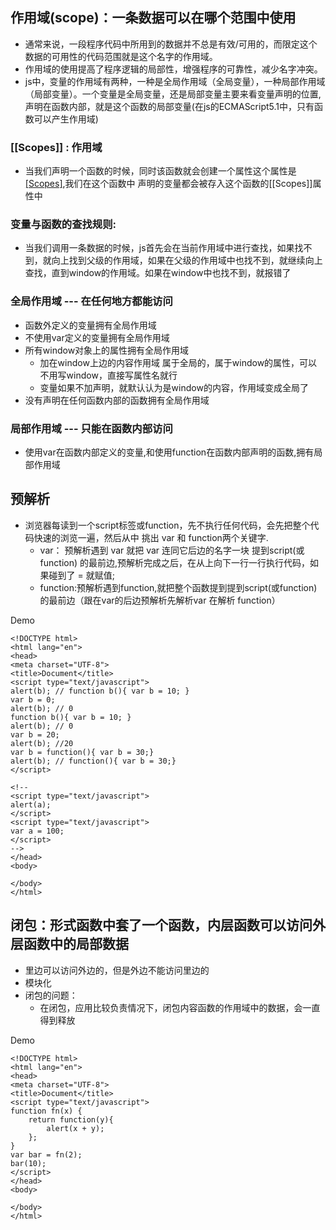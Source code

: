 ## 作用域(scope)：一条数据可以在哪个范围中使用
- 通常来说，一段程序代码中所用到的数据并不总是有效/可用的，而限定这个数据的可用性的代码范围就是这个名字的作用域。
- 作用域的使用提高了程序逻辑的局部性，增强程序的可靠性，减少名字冲突。
- js中，变量的作用域有两种，一种是全局作用域（全局变量），一种局部作用域（局部变量）。一个变量是全局变量，还是局部变量主要来看变量声明的位置,声明在函数内部，就是这个函数的局部变量(在js的ECMAScript5.1中，只有函数可以产生作用域)

### [[Scopes]] : 作用域
- 当我们声明一个函数的时候，同时该函数就会创建一个属性这个属性是[[Scopes]](作用域),我们在这个函数中 声明的变量都会被存入这个函数的[[Scopes]]属性中

### 变量与函数的查找规则:
- 当我们调用一条数据的时候，js首先会在当前作用域中进行查找，如果找不到，就向上找到父级的作用域，如果在父级的作用域中也找不到，就继续向上查找，直到window的作用域。如果在window中也找不到，就报错了

### 全局作用域  --- 在任何地方都能访问
- 函数外定义的变量拥有全局作用域
- 不使用var定义的变量拥有全局作用域
- 所有window对象上的属性拥有全局作用域
	- 加在window上边的内容作用域 属于全局的，属于window的属性，可以不用写window，直接写属性名就行	
	- 变量如果不加声明，就默认认为是window的内容，作用域变成全局了
- 没有声明在任何函数内部的函数拥有全局作用域

### 局部作用域 --- 只能在函数内部访问
- 使用var在函数内部定义的变量,和使用function在函数内部声明的函数,拥有局部作用域

## 预解析
- 浏览器每读到一个script标签或function，先不执行任何代码，会先把整个代码快速的浏览一遍，然后从中 挑出 var 和 function两个关键字.
	- var： 预解析遇到 var 就把 var 连同它后边的名字一块 提到script(或function) 的最前边,预解析完成之后，在从上向下一行一行执行代码，如果碰到了 = 就赋值;
	- function:预解析遇到function,就把整个函数提到提到script(或function) 的最前边（跟在var的后边预解析先解析var 在解析 function）

Demo

	<!DOCTYPE html>
	<html lang="en">
	<head>
	<meta charset="UTF-8">
	<title>Document</title>
	<script type="text/javascript">
	alert(b); // function b(){ var b = 10; }
	var b = 0;
	alert(b); // 0
	function b(){ var b = 10; }	
	alert(b); // 0   
	var b = 20;
	alert(b); //20
	var b = function(){ var b = 30;}
	alert(b); // function(){ var b = 30;}
	</script>	
	
	<!--
	<script type="text/javascript">
	alert(a);
	</script>
	<script type="text/javascript">
	var a = 100;
	</script>
	-->
	</head>
	<body>
		
	</body>
	</html>

## 闭包：形式函数中套了一个函数，内层函数可以访问外层函数中的局部数据
- 里边可以访问外边的，但是外边不能访问里边的
- 模块化
- 闭包的问题：
	- 在闭包，应用比较负责情况下，闭包内容函数的作用域中的数据，会一直得到释放

Demo

	<!DOCTYPE html>
	<html lang="en">
	<head>
	<meta charset="UTF-8">
	<title>Document</title>
	<script type="text/javascript">
	function fn(x) {
		return function(y){
			alert(x + y);
		};
	}	
	var bar = fn(2);
	bar(10);
	</script>
	</head>
	<body>
		
	</body>
	</html>
		